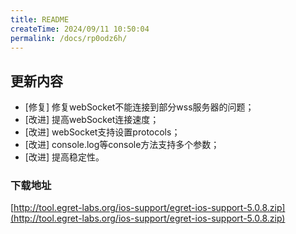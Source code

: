 ```yaml
---
title: README
createTime: 2024/09/11 10:50:04
permalink: /docs/rp0odz6h/
---
```

## 更新内容

* [修复] 修复webSocket不能连接到部分wss服务器的问题；
* [改进] 提高webSocket连接速度；
* [改进] webSocket支持设置protocols；
* [改进] console.log等console方法支持多个参数；
* [改进] 提高稳定性。

### 下载地址

[http://tool.egret-labs.org/ios-support/egret-ios-support-5.0.8.zip](http://tool.egret-labs.org/ios-support/egret-ios-support-5.0.8.zip)
